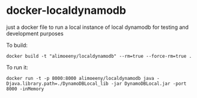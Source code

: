 docker-localdynamodb
====================

just a docker file to run a local instance of local dynamodb for testing and development purposes

To build:

```shell
docker build -t "alimoeeny/localdynamodb" --rm=true --force-rm=true .
```


To run it:

``` shell
docker run -t -p 8000:8000 alimoeeny/localdynamodb java -Djava.library.path=./DynamoDBLocal_lib -jar DynamoDBLocal.jar -port 8000 -inMemory    
```
